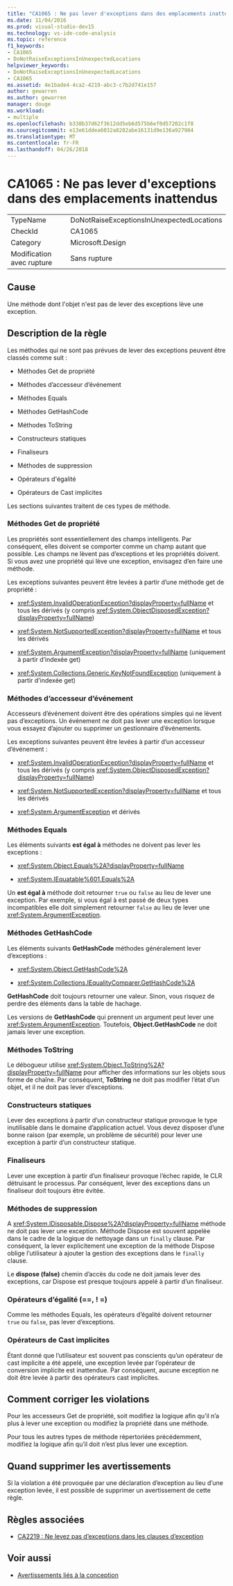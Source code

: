 ```yaml
---
title: "CA1065 : Ne pas lever d'exceptions dans des emplacements inattendus"
ms.date: 11/04/2016
ms.prod: visual-studio-dev15
ms.technology: vs-ide-code-analysis
ms.topic: reference
f1_keywords:
- CA1065
- DoNotRaiseExceptionsInUnexpectedLocations
helpviewer_keywords:
- DoNotRaiseExceptionsInUnexpectedLocations
- CA1065
ms.assetid: 4e1bade4-4ca2-4219-abc3-c7b2d741e157
author: gewarren
ms.author: gewarren
manager: douge
ms.workload:
- multiple
ms.openlocfilehash: b338b37d62f3612dd5eb6d575b6ef0d57202c1f8
ms.sourcegitcommit: e13e61ddea6032a8282abe16131d9e136a927984
ms.translationtype: MT
ms.contentlocale: fr-FR
ms.lasthandoff: 04/26/2018
---
```

# <a name="ca1065-do-not-raise-exceptions-in-unexpected-locations"></a>CA1065 : Ne pas lever d'exceptions dans des emplacements inattendus

|||
|-|-|
|TypeName|DoNotRaiseExceptionsInUnexpectedLocations|
|CheckId|CA1065|
|Category|Microsoft.Design|
|Modification avec rupture|Sans rupture|

## <a name="cause"></a>Cause

Une méthode dont l'objet n'est pas de lever des exceptions lève une exception.

## <a name="rule-description"></a>Description de la règle

Les méthodes qui ne sont pas prévues de lever des exceptions peuvent être classés comme suit :

- Méthodes Get de propriété

- Méthodes d’accesseur d’événement

- Méthodes Equals

- Méthodes GetHashCode

- Méthodes ToString

- Constructeurs statiques

- Finaliseurs

- Méthodes de suppression

- Opérateurs d'égalité

- Opérateurs de Cast implicites

Les sections suivantes traitent de ces types de méthode.

### <a name="property-get-methods"></a>Méthodes Get de propriété

Les propriétés sont essentiellement des champs intelligents. Par conséquent, elles doivent se comporter comme un champ autant que possible. Les champs ne lèvent pas d’exceptions et les propriétés doivent. Si vous avez une propriété qui lève une exception, envisagez d’en faire une méthode.

Les exceptions suivantes peuvent être levées à partir d’une méthode get de propriété :

- <xref:System.InvalidOperationException?displayProperty=fullName> et tous les dérivés (y compris <xref:System.ObjectDisposedException?displayProperty=fullName>)

- <xref:System.NotSupportedException?displayProperty=fullName> et tous les dérivés

- <xref:System.ArgumentException?displayProperty=fullName> (uniquement à partir d’indexée get)

- <xref:System.Collections.Generic.KeyNotFoundException> (uniquement à partir d’indexée get)

### <a name="event-accessor-methods"></a>Méthodes d’accesseur d’événement

Accesseurs d’événement doivent être des opérations simples qui ne lèvent pas d’exceptions. Un événement ne doit pas lever une exception lorsque vous essayez d’ajouter ou supprimer un gestionnaire d’événements.

Les exceptions suivantes peuvent être levées à partir d’un accesseur d’événement :

- <xref:System.InvalidOperationException?displayProperty=fullName> et tous les dérivés (y compris <xref:System.ObjectDisposedException?displayProperty=fullName>)

- <xref:System.NotSupportedException?displayProperty=fullName> et tous les dérivés

- <xref:System.ArgumentException> et dérivés

### <a name="equals-methods"></a>Méthodes Equals

Les éléments suivants **est égal à** méthodes ne doivent pas lever les exceptions :

- <xref:System.Object.Equals%2A?displayProperty=fullName>

- <xref:System.IEquatable%601.Equals%2A>

Un **est égal à** méthode doit retourner `true` ou `false` au lieu de lever une exception. Par exemple, si vous égal à est passé de deux types incompatibles elle doit simplement retourner `false` au lieu de lever une <xref:System.ArgumentException>.

### <a name="gethashcode-methods"></a>Méthodes GetHashCode

Les éléments suivants **GetHashCode** méthodes généralement lever d’exceptions :

- <xref:System.Object.GetHashCode%2A>

- <xref:System.Collections.IEqualityComparer.GetHashCode%2A>

**GetHashCode** doit toujours retourner une valeur. Sinon, vous risquez de perdre des éléments dans la table de hachage.

Les versions de **GetHashCode** qui prennent un argument peut lever une <xref:System.ArgumentException>. Toutefois, **Object.GetHashCode** ne doit jamais lever une exception.

### <a name="tostring-methods"></a>Méthodes ToString

Le débogueur utilise <xref:System.Object.ToString%2A?displayProperty=fullName> pour afficher des informations sur les objets sous forme de chaîne. Par conséquent, **ToString** ne doit pas modifier l’état d’un objet, et il ne doit pas lever d’exceptions.

### <a name="static-constructors"></a>Constructeurs statiques

Lever des exceptions à partir d’un constructeur statique provoque le type inutilisable dans le domaine d’application actuel. Vous devez disposer d’une bonne raison (par exemple, un problème de sécurité) pour lever une exception à partir d’un constructeur statique.

### <a name="finalizers"></a>Finaliseurs

Lever une exception à partir d’un finaliseur provoque l’échec rapide, le CLR détruisant le processus. Par conséquent, lever des exceptions dans un finaliseur doit toujours être évitée.

### <a name="dispose-methods"></a>Méthodes de suppression

A <xref:System.IDisposable.Dispose%2A?displayProperty=fullName> méthode ne doit pas lever une exception. Méthode Dispose est souvent appelée dans le cadre de la logique de nettoyage dans un `finally` clause. Par conséquent, la lever explicitement une exception de la méthode Dispose oblige l’utilisateur à ajouter la gestion des exceptions dans le `finally` clause.

Le **dispose (false)** chemin d’accès du code ne doit jamais lever des exceptions, car Dispose est presque toujours appelé à partir d’un finaliseur.

### <a name="equality-operators--"></a>Opérateurs d’égalité (==, ! =)

Comme les méthodes Equals, les opérateurs d’égalité doivent retourner `true` ou `false`, pas lever d’exceptions.

### <a name="implicit-cast-operators"></a>Opérateurs de Cast implicites

Étant donné que l’utilisateur est souvent pas conscients qu’un opérateur de cast implicite a été appelé, une exception levée par l’opérateur de conversion implicite est inattendue. Par conséquent, aucune exception ne doit être levée à partir des opérateurs cast implicites.

## <a name="how-to-fix-violations"></a>Comment corriger les violations

Pour les accesseurs Get de propriété, soit modifiez la logique afin qu’il n’a plus à lever une exception ou modifiez la propriété dans une méthode.

Pour tous les autres types de méthode répertoriées précédemment, modifiez la logique afin qu’il doit n’est plus lever une exception.

## <a name="when-to-suppress-warnings"></a>Quand supprimer les avertissements

Si la violation a été provoquée par une déclaration d’exception au lieu d’une exception levée, il est possible de supprimer un avertissement de cette règle.

## <a name="related-rules"></a>Règles associées

- [CA2219 : Ne levez pas d’exceptions dans les clauses d’exception](../code-quality/ca2219-do-not-raise-exceptions-in-exception-clauses.md)

## <a name="see-also"></a>Voir aussi

- [Avertissements liés à la conception](../code-quality/design-warnings.md)